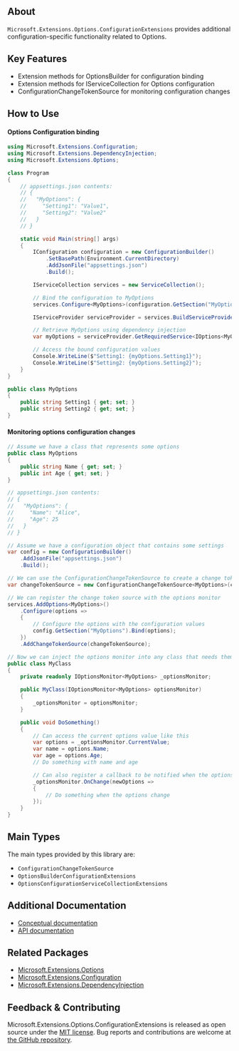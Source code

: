 ## About

`Microsoft.Extensions.Options.ConfigurationExtensions` provides additional configuration-specific functionality related to Options.

## Key Features

* Extension methods for OptionsBuilder for configuration binding
* Extension methods for IServiceCollection for Options configuration
* ConfigurationChangeTokenSource<TOptions> for monitoring configuration changes

## How to Use

#### Options Configuration binding

```csharp
using Microsoft.Extensions.Configuration;
using Microsoft.Extensions.DependencyInjection;
using Microsoft.Extensions.Options;

class Program
{
    // appsettings.json contents:
    // {
    //   "MyOptions": {
    //     "Setting1": "Value1",
    //     "Setting2": "Value2"
    //   }
    // }

    static void Main(string[] args)
    {
        IConfiguration configuration = new ConfigurationBuilder()
            .SetBasePath(Environment.CurrentDirectory)
            .AddJsonFile("appsettings.json")
            .Build();

        IServiceCollection services = new ServiceCollection();

        // Bind the configuration to MyOptions
        services.Configure<MyOptions>(configuration.GetSection("MyOptions"));

        IServiceProvider serviceProvider = services.BuildServiceProvider();

        // Retrieve MyOptions using dependency injection
        var myOptions = serviceProvider.GetRequiredService<IOptions<MyOptions>>().Value;

        // Access the bound configuration values
        Console.WriteLine($"Setting1: {myOptions.Setting1}");
        Console.WriteLine($"Setting2: {myOptions.Setting2}");
    }
}

public class MyOptions
{
    public string Setting1 { get; set; }
    public string Setting2 { get; set; }
}

```

#### Monitoring options configuration changes

```csharp
// Assume we have a class that represents some options
public class MyOptions
{
    public string Name { get; set; }
    public int Age { get; set; }
}

// appsettings.json contents:
// {
//   "MyOptions": {
//     "Name": "Alice",
//     "Age": 25
//   }
// }

// Assume we have a configuration object that contains some settings
var config = new ConfigurationBuilder()
    .AddJsonFile("appsettings.json")
    .Build();

// We can use the ConfigurationChangeTokenSource to create a change token source for the options
var changeTokenSource = new ConfigurationChangeTokenSource<MyOptions>(config.GetSection("MyOptions"));

// We can register the change token source with the options monitor
services.AddOptions<MyOptions>()
    .Configure(options =>
    {
        // Configure the options with the configuration values
        config.GetSection("MyOptions").Bind(options);
    })
    .AddChangeTokenSource(changeTokenSource);

// Now we can inject the options monitor into any class that needs them
public class MyClass
{
    private readonly IOptionsMonitor<MyOptions> _optionsMonitor;

    public MyClass(IOptionsMonitor<MyOptions> optionsMonitor)
    {
        _optionsMonitor = optionsMonitor;
    }

    public void DoSomething()
    {
        // Can access the current options value like this
        var options = _optionsMonitor.CurrentValue;
        var name = options.Name;
        var age = options.Age;
        // Do something with name and age

        // Can also register a callback to be notified when the options change
        _optionsMonitor.OnChange(newOptions =>
        {
            // Do something when the options change
        });
    }
}

```

## Main Types

The main types provided by this library are:

* `ConfigurationChangeTokenSource`
* `OptionsBuilderConfigurationExtensions`
* `OptionsConfigurationServiceCollectionExtensions`

## Additional Documentation

* [Conceptual documentation](https://learn.microsoft.com/aspnet/core/fundamentals/configuration/options)
* [API documentation](https://learn.microsoft.com/dotnet/api/microsoft.extensions.options)

## Related Packages

* [Microsoft.Extensions.Options](https://www.nuget.org/packages/Microsoft.Extensions.Options)
* [Microsoft.Extensions.Configuration](https://www.nuget.org/packages/Microsoft.Extensions.Configuration)
* [Microsoft.Extensions.DependencyInjection](https://www.nuget.org/packages/Microsoft.Extensions.DependencyInjection)

## Feedback & Contributing

Microsoft.Extensions.Options.ConfigurationExtensions is released as open source under the [MIT license](https://licenses.nuget.org/MIT). Bug reports and contributions are welcome at [the GitHub repository](https://github.com/dotnet/runtime).